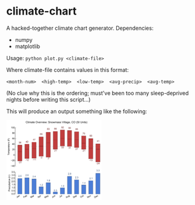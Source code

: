 # climate-chart

A hacked-together climate chart generator. Dependencies:

* numpy
* matplotlib

Usage: `python plot.py <climate-file>`

Where climate-file contains values in this format:

```
<month-num>  <high-temp>  <low-temp>  <avg-precip>  <avg-temp>
```

(No clue why this is the ordering; must've been too many sleep-deprived nights before writing this script...)

This will produce an output something like the following:

<img src="snowmass.png" width="50%" height="50%" alt="sample climate chart"/>
